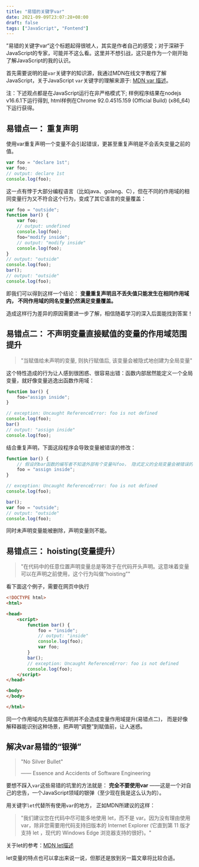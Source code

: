 ```yaml
---
title: "易错的关键字var"
date: 2021-09-09T23:07:28+08:00
draft: false
tags: ["JavaScript", "Fontend"]
---
```


”易错的关键字var“这个标题起得很唬人，其实是作者自己的感受；对于深耕于JavaScript的专家，可能并不这么看。这里并不想引战，这只是作为一个刚开始了解JavaScript的我的认识。

首先需要说明的是`var`关键字的知识源，我通过MDN在线文字教程了解JavaScript，关于JavaScript `var`关键字的理解来源于: [MDN var 描述](https://developer.mozilla.org/zh-CN/docs/Web/JavaScript/Reference/Statements/var)。

注：下述观点都是在JavaScript运行在非严格模式下; 样例程序结果在nodejs v16.6.1下运行得到, html样例在Chrome 92.0.4515.159 (Official Build) (x86_64) 下运行获得。

## 易错点一： 重复声明

使用var重复声明一个变量不会引起错误，更甚至重复声明是不会丢失变量之前的值。

```JavaScript
var foo = "declare 1st";
var foo;
// output: declare 1st
console.log(foo);
```

这一点有悖于大部分编程语言（比如java、golang、C），但在不同的作用域的相同变量行为又不符合这个行为，变成了其它语言的变量覆盖：

```JavaScript
var foo = "outside";
function bar() {
    var foo;
    // output: undefined
    console.log(foo);
    foo="modify inside";
    // output: "modify inside"
    console.log(foo);
}
// output: "outside"
console.log(foo);
bar();
// output: "outside"
console.log(foo);
```

即我们可以得到这样一个结论： **变量重复声明且不丢失值只能发生在相同作用域内， 不同作用域的同名变量仍然满足变量覆盖。**

造成这样行为差异的原因需要进一步了解，相信随着学习的深入后面能找到答案！

## 易错点二： 不声明变量直接赋值的变量的作用域范围提升

> "当赋值给未声明的变量, 则执行赋值后, 该变量会被隐式地创建为全局变量"

这个特性造成的行为让人感到很困惑、很容易出错：函数内部居然能定义一个全局变量，就好像变量逃逸出函数作用域：

```JavaScript
function bar() {
    foo="assign inside";
}

// exception: Uncaught ReferenceError: foo is not defined
console.log(foo);
bar()
// output: "assign inside"
console.log(foo);
```

结合重复声明，下面这段程序会导致变量被错误的修改：

```JavaScript
function bar() {
    // 假设的bar函数的编写者不知道外部有个变量叫foo， 隐式定义的全局变量会被错误的修改。
    foo = "assign inside";
}

// exception: Uncaught ReferenceError: foo is not defined
console.log(foo);

bar();
var foo = "outside";
// output: "outside"
console.log(foo);
```

同时未声明变量能被删除，声明变量则不能。

## 易错点三： hoisting(变量提升）

> "在代码中的任意位置声明变量总是等效于在代码开头声明。这意味着变量可以在声明之前使用，这个行为叫做“hoisting”"

看下面这个例子，需要在网页中执行

```html
<!DOCTYPE html>
<html>

<head>
    <script>
        function bar() {
            foo = "inside";
            // output: "inside"
            console.log(foo);
            var foo;
        }
        bar();
        // exception: Uncaught ReferenceError: foo is not defined
        console.log(foo);
    </script>
</head>

<body>
</body>

</html>
```

同一个作用域内先赋值在声明并不会造成变量作用域提升(易错点二)， 而是好像解释器能识别这种场景，把声明“调整”到赋值前，让人迷惑。

## 解决var易错的“银弹”

> "No Silver Bullet"
>
> —— Essence and Accidents of Software Engineering

要想不踩入`var`这些易错的坑里的方法就是： **完全不要使用var** ——这是一个对自己的忠告，一个JavaScript领域的银弹（至少现在我是这么认为的）。

用关键字`let`代替所有使用`var`的地方， 正如MDN所建议的这样：
> "我们建议您在代码中尽可能多地使用 let，而不是 var。因为没有理由使用 var，除非您需要用代码支持旧版本的 Internet Explorer (它直到第 11 版才支持 let ，现代的 Windows Edge 浏览器支持的很好)。"

关于let的参考：[MDN let描述](https://developer.mozilla.org/zh-CN/docs/Web/JavaScript/Reference/Statements/let)

let变量的特点也可以拿出来说一说，但那还是放到另一篇文章将比较合适。
